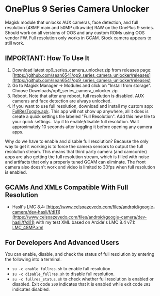 # OnePlus 9 Series Camera Unlocker

Magisk module that unlocks AUX cameras, face detection, and full resolution (48MP main and 50MP ultrawide) RAW on the OnePlus 9 series. Should work on all versions of OOS and any custom ROMs using OOS vendor FW. Full resolution only works in GCAM. Stock camera appears to still work.


## **IMPORTANT: How To Use It**

1. Download latest op9_series_camera_unlocker.zip from releases page: [https://github.com/sean6541/op9_series_camera_unlocker/releases](https://github.com/sean6541/op9_series_camera_unlocker/releases)
2. Go to Magisk Manager -> Modules and click on "Install from storage". Choose Downloads/op9_series_camera_unlocker.zip
3. Reboot. Note that after any reboot, full resolution is disabled. AUX cameras and face detection are always unlocked.
4. If you want to use full resolution, download and install my custom app: [FullResToggle.apk](https://github.com/sean6541/op9_series_camera_unlocker/releases/download/v2.0/FullResToggle.apk). This app will not show up anywhere, all it does is create a quick settings tile labeled "Full Resolution". Add this new tile to your quick settings. Tap it to enable/disable full resolution. Wait approximately 10 seconds after toggling it before opening any camera apps.

Why do we have to enable and disable full resolution? Because the only way to get it working is to force the camera sensors to output the full resolution stream. This means that third party camera (and camcorder) apps are also getting the full resolution stream, which is filled with noise and artifacts that only a properly tuned GCAM can eliminate. The front camera also doesn't work and video is limited to 30fps when full resolution is enabled.


## GCAMs And XMLs Compatible With Full Resolution

- Hasli's LMC 8.4: [https://www.celsoazevedo.com/files/android/google-camera/dev-hasli/f/dl11](https://www.celsoazevedo.com/files/android/google-camera/dev-hasli/f/dl11) with my test XML based on Arcide's LMC 8.4 v7.1: [LMC_48MP.xml](https://github.com/sean6541/op9_series_camera_unlocker/releases/download/v2.0/LMC_48MP.xml)


## For Developers And Advanced Users

You can enable, disable, and check the status of full resolution by entering the following into a terminal:
- `su -c enable_fullres.sh` to enable full resolution.
- `su -c disable_fullres.sh` to disable full resolution.
- `su -c fullres_status.sh` to check whether full resolution is enabled or disabled. Exit code `200` indicates that it is enabled while exit code `201` indicates disabled.
